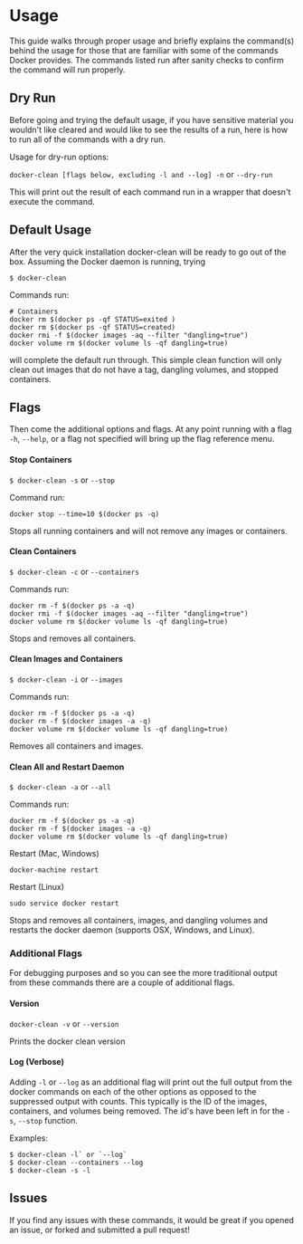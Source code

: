 # Usage
This guide walks through proper usage and briefly explains the command(s) behind the usage for those that are familiar with some of the commands Docker provides.  The commands listed run after sanity checks to confirm the command will run properly.

## Dry Run
Before going and trying the default usage, if you have sensitive material you wouldn't like cleared and would like to see
the results of a run, here is how to run all of the commands with a dry run.

Usage for dry-run options:

`docker-clean [flags below, excluding -l and --log] -n` or `--dry-run`

This will print out the result of each command run in a wrapper that doesn't execute the command.


## Default Usage
After the very quick installation docker-clean will be ready to go out of the box.  Assuming the Docker daemon is running, trying

`$ docker-clean`

Commands run:

```
# Containers
docker rm $(docker ps -qf STATUS=exited )
docker rm $(docker ps -qf STATUS=created)
docker rmi -f $(docker images -aq --filter "dangling=true")
docker volume rm $(docker volume ls -qf dangling=true)
```

will complete the default run through.  This simple clean function will only clean out images that do not have a tag, dangling volumes, and stopped containers.  

## Flags

Then come the additional options and flags.  At any point running with a flag `-h`, `--help`, or a flag not specified will bring up the flag reference menu.

#### Stop Containers

`$ docker-clean -s` or `--stop`

Command run:

```
docker stop --time=10 $(docker ps -q)
```

Stops all running containers and will not remove any images or containers.

#### Clean Containers

`$ docker-clean -c` or `--containers`

Commands run:

```
docker rm -f $(docker ps -a -q)
docker rmi -f $(docker images -aq --filter "dangling=true")
docker volume rm $(docker volume ls -qf dangling=true)
```
Stops and removes all containers.

#### Clean Images and Containers

`$ docker-clean -i` or `--images`

Commands run:

```
docker rm -f $(docker ps -a -q)
docker rm -f $(docker images -a -q)
docker volume rm $(docker volume ls -qf dangling=true)
```
Removes all containers and images.

#### Clean All and Restart Daemon

`$ docker-clean -a` or `--all`

Commands run:

```
docker rm -f $(docker ps -a -q)
docker rm -f $(docker images -a -q)
docker volume rm $(docker volume ls -qf dangling=true)
```
Restart (Mac, Windows)

`docker-machine restart`

Restart (Linux)

`sudo service docker restart`


Stops and removes all containers, images, and dangling volumes and restarts the docker daemon (supports OSX, Windows, and Linux).

### Additional Flags

For debugging purposes and so you can see the more traditional output from these commands there are a couple of additional flags.

#### Version
`docker-clean -v` or `--version`

Prints the docker clean version

#### Log (Verbose)
Adding `-l` or `--log` as an additional flag will print out the full output from the docker commands on each of the other options as opposed to the suppressed output with counts.  This typically is the ID of the images, containers, and volumes being removed.  The id's have been left in for the `-s`, `--stop` function.

Examples:
```
$ docker-clean -l` or `--log`
$ docker-clean --containers --log
$ docker-clean -s -l
```

## Issues
If you find any issues with these commands, it would be great if you opened an issue, or forked and submitted a pull request!

